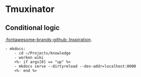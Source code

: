 Tmuxinator
===

Conditional logic
---

[:fontawesome-brands-github: Inspiration](https://github.com/tmuxinator/tmuxinator/issues/658).

```
- mkdocs:
    - cd ~/Projects/knowledge
    - workon wiki
    <%- if args[0] == "up" %>
    - mkdocs serve --dirtyreload --dev-addr=localhost:8000
    <%- end %>
```

